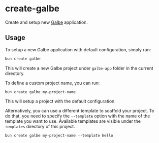 # create-galbe

Create and setup new [Galbe](https://galbe.dev) application.

## Usage

To setup a new Galbe application with default configuration, simply run:

```bash
bun create galbe
```

This will create a new Galbe project under `galbe-app` folder in the current directory.

To define a custom project name, you can run:

```bash$
bun create galbe my-project-name
```

This will setup a project with the default configuration.

Alternatively, you can use a different template to scaffold your project. To do that, you need to specify the `--template` option with the name of the template you want to use. Available templates are visible under the `templates` directory of this project.

```bash$
bun create galbe my-project-name --template hello
```
